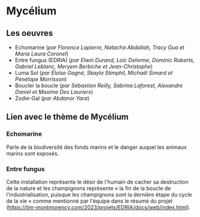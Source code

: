 # Mycélium

## Les oeuvres
- Echomarine (*par Florence Lapierre, Natacha Abdallah, Tracy Gua et Maria Laura Coronel*)
- Entre fungus (EDRIA) (*par Elwin Durand, Loic Delorme, Dominic Roberts, Gabriel Leblanc, Meryem Berbiche et Jean-Christophe*)
- Luma Sol (*par Éloïse Gagné, Skayla Stimphil, Michaël Simard et Pénélope Morrisson*)
- Boucler la boucle (*par Sébastien Reilly, Sabrina Laforest, Alexandre Daniel et Maxime Des Lauriers*)
- Zodie-Gal (*par Abdanor Yara*)

## Lien avec le thème de Mycélium

### Echomarine
Parle de la biodiversité des fonds marins et le danger auquel les animaux marins sont exposés.

### Entre fungus
Cette installation représente le désir de l'humain de cacher sa destruction de la nature et les champignons représente « la fin de la boucle de l'industrialisation, puisque les champignons sont la dernière étape du cycle de la vie » comme mentionné par l'équipe dans le résumé du projet (https://tim-montmorency.com/2023/projets/EDRIA/docs/web/index.html).
